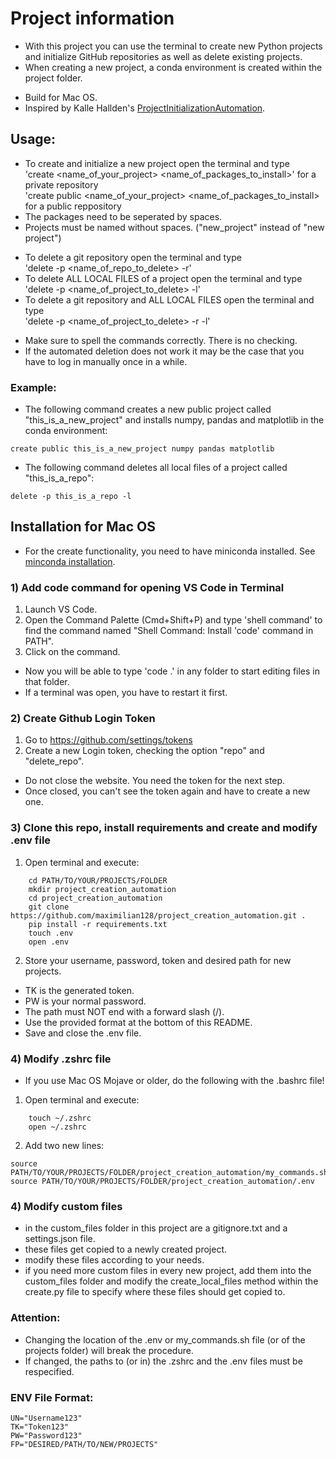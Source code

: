 # Project information

* With this project you can use the terminal to create new Python projects and initialize GitHub repositories as well as delete existing projects.
* When creating a new project, a conda environment is created within the project folder.

+ Build for Mac OS.
+ Inspired by Kalle Hallden's [ProjectInitializationAutomation](https://github.com/KalleHallden/ProjectInitializationAutomation).

## Usage:

* To create and initialize a new project open the terminal and type\
    'create <name_of_your_project> <name_of_packages_to_install>' for a private repository\
    'create public <name_of_your_project> <name_of_packages_to_install> for a public reppository
* The packages need to be seperated by spaces.
* Projects must be named without spaces. ("new_project" instead of "new project")

+ To delete a git repository open the terminal and type\
    'delete -p <name_of_repo_to_delete> -r'
+ To delete ALL LOCAL FILES of a project open the terminal and type\
    'delete -p <name_of_project_to_delete> -l'
+ To delete a git repository and ALL LOCAL FILES open the terminal and type\
    'delete -p <name_of_project_to_delete> -r -l'

* Make sure to spell the commands correctly. There is no checking.
* If the automated deletion does not work it may be the case that you have to log in manually once in a while.

### Example:
* The following command creates a new public project called "this_is_a_new_project" and installs numpy, pandas and matplotlib in the conda environment:
```
create public this_is_a_new_project numpy pandas matplotlib
```

* The following command deletes all local files of a project called "this_is_a_repo":
```
delete -p this_is_a_repo -l
```


## Installation for Mac OS

* For the create functionality, you need to have miniconda installed. See [minconda installation](https://docs.conda.io/en/latest/miniconda.html).


### 1) Add code command for opening VS Code in Terminal

1. Launch VS Code.
2. Open the Command Palette (Cmd+Shift+P) and type 'shell command' to find the command named
    "Shell Command: Install 'code' command in PATH".
3. Click on the command.
* Now you will be able to type 'code .' in any folder to start editing files in that folder.
* If a terminal was open, you have to restart it first.


### 2) Create Github Login Token

1. Go to https://github.com/settings/tokens
2. Create a new Login token, checking  the option "repo" and "delete_repo".
* Do not close the website. You need the token for the next step.
* Once closed, you can't see the token again and have to create a new one.


### 3) Clone this repo, install requirements and create and modify .env file
1. Open terminal and execute:
```
    cd PATH/TO/YOUR/PROJECTS/FOLDER
    mkdir project_creation_automation
    cd project_creation_automation
    git clone https://github.com/maximilian128/project_creation_automation.git .
    pip install -r requirements.txt
    touch .env
    open .env
```
2. Store your username, password, token and desired path for new projects.
* TK is the generated token.
* PW is your normal password.
* The path must NOT end with a forward slash (/).
* Use the provided format at the bottom of this README.
* Save and close the .env file.

### 4) Modify .zshrc file
* If you use Mac OS Mojave or older, do the following with the .bashrc file!
1. Open terminal and execute:
```
    touch ~/.zshrc
    open ~/.zshrc
```
2. Add two new lines:
```
source PATH/TO/YOUR/PROJECTS/FOLDER/project_creation_automation/my_commands.sh
source PATH/TO/YOUR/PROJECTS/FOLDER/project_creation_automation/.env
```

### 4) Modify custom files
* in the custom_files folder in this project are a gitignore.txt and a settings.json file.
* these files get copied to a newly created project.
* modify these files according to your needs.
* if you need more custom files in every new project, add them into the custom_files folder and modify the create_local_files method within the create.py file to specify where these files should get copied to.

### Attention:
* Changing the location of the .env or my_commands.sh file (or of the projects folder) will break the procedure.
* If changed, the paths to (or in) the .zshrc and the .env files must be respecified.

### ENV File Format:
```
UN="Username123"
TK="Token123"
PW="Password123"
FP="DESIRED/PATH/TO/NEW/PROJECTS"
```